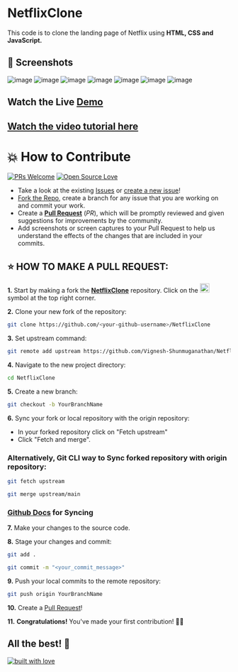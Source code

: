 ﻿# NetflixClone
This code is to clone the landing page of Netflix using **HTML, CSS and JavaScript.**
## 📸 Screenshots
![image](![1](https://github.com/user-attachments/assets/3025d1ac-3e56-437c-bede-a7fbd4312c64))
![image](https://user-images.githubusercontent.com/79099734/156505592-42d7e884-e72c-41b8-8efe-856d1aeaf4b1.png)
![image](https://user-images.githubusercontent.com/79099734/156505619-e344eb2f-9298-4f76-8d59-d0f6a4f108dc.png)
![image](https://user-images.githubusercontent.com/79099734/156505658-675daf0b-fe7d-4490-8d1c-ab030527ecf5.png)
![image](https://user-images.githubusercontent.com/79099734/156505698-04ab760c-9ef1-4da2-b921-4c3e65ef0789.png)
![image](https://user-images.githubusercontent.com/79099734/156505771-6929b1f2-1aed-4da4-bb7a-092404589241.png)
![image](https://user-images.githubusercontent.com/79099734/156505809-309a6824-5d85-4cc0-9ffd-95d66fb2cf5e.png)


## Watch the Live [Demo](https://vignesh-shunmuganathan.github.io/NetflixClone/)


## [Watch the video tutorial here](https://youtu.be/wpH0VR0hYTU)


# 💥 How to Contribute

[![PRs Welcome](https://img.shields.io/badge/PRs-welcome-brightgreen.svg?style=flat-square)](https://github.com/Vignesh-Shunmuganathan/NetflixClone/pulls)
[![Open Source Love](https://badges.frapsoft.com/os/v1/open-source.png?v=103)](https://github.com/ellerbrock/open-source-badges/)

- Take a look at the existing [Issues](https://github.com/Vignesh-Shunmuganathan/NetflixClone-With-HTML-CSS-JS/issues) or [create a new issue](https://github.com/Vignesh-Shunmuganathan/NetflixClone/issues/new/choose)!
- [Fork the Repo](https://github.com/Vignesh-Shunmuganathan/NetflixClone/fork), create a branch for any issue that you are working on and commit your work.
- Create a **[Pull Request](https://github.com/Vignesh-Shunmuganathan/NetflixClone/compare)** (_PR_), which will be promptly reviewed and given suggestions for improvements by the community.
- Add screenshots or screen captures to your Pull Request to help us understand the effects of the changes that are included in your commits.

## ⭐ HOW TO MAKE A PULL REQUEST:

**1.** Start by making a fork the [**NetflixClone**](https://github.com/Vignesh-Shunmuganathan/NetflixClone) repository. Click on the <a href="https://github.com/Vignesh-Shunmuganathan/NetflixClone/fork"><img src="https://i.imgur.com/G4z1kEe.png" height="21" width="21"></a> symbol at the top right corner.

**2.** Clone your new fork of the repository:

```bash
git clone https://github.com/<your-github-username>/NetflixClone
```

**3.** Set upstream command:

```bash
git remote add upstream https://github.com/Vignesh-Shunmuganathan/NetflixClone.git
```

**4.** Navigate to the new project directory:

```bash
cd NetflixClone
```

**5.** Create a new branch:

```bash
git checkout -b YourBranchName
```

**6.** Sync your fork or local repository with the origin repository:

- In your forked repository click on "Fetch upstream"
- Click "Fetch and merge".

### Alternatively, Git CLI way to Sync forked repository with origin repository:

```bash
git fetch upstream
```

```bash
git merge upstream/main
```

### [Github Docs](https://docs.github.com/en/github/collaborating-with-pull-requests/addressing-merge-conflicts/resolving-a-merge-conflict-on-github) for Syncing

**7.** Make your changes to the source code.

**8.** Stage your changes and commit:

```bash
git add .
```

```bash
git commit -m "<your_commit_message>"
```

**9.** Push your local commits to the remote repository:

```bash
git push origin YourBranchName
```

**10.** Create a [Pull Request](https://help.github.com/en/github/collaborating-with-issues-and-pull-requests/creating-a-pull-request)!

**11.** **Congratulations!** You've made your first contribution! 🙌🏼



## All the best! 🥇

<p align="center">

[![built with love](https://forthebadge.com/images/badges/built-with-love.svg)](https://github.com/Vignesh-Shunmuganathan/NetflixClone)

</p>

